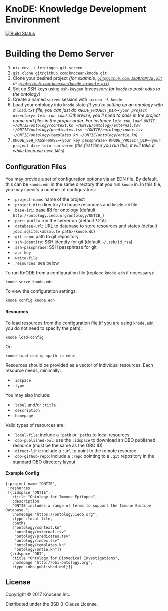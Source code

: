 # KnoDE: Knowledge Development Environment

[![Build Status](https://travis-ci.org/knocean/knode.svg?branch=master)](https://travis-ci.org/knocean/knode)

# Building the Demo Server

1. `nix-env -i leiningen git screen`
2. `git clone git@github.com:knocean/knode.git`
3. Clone your desired project _(for example, [`git@github.com:IEDB/ONTIE.git`](https://github.com/IEDB/ONTIE) or [`git@github.com:knocean/knode-example.git`](https://github.com/knocean/knode-example))_
4. Set up SSH keys using `ssh-keygen` _(necessary for `knode` to push edits to the ontology)_
5. Create a named `screen` session with `screen -S knode`
6. Load your ontology into `knode` state _(if you're setting up an ontology with a `load.txt` file, you can just do `KNODE_PROJECT_DIR=<your project directory> lein run load`. Otherwise, you'll need to pass in the project name and files in the proper order. For instance `lein run load ONTIE ~/ONTIE/ontology/context.kn ~/ONTIE/ontology/external.tsv ~/ONTIE/ontology/predicates.tsv ~/ONTIE/ontology/index.tsv ~/ONTIE/ontology/templates.kn ~/ONTIE/ontology/ontie.kn`)_
7. `KNODE_SSH_PASSPHRASE=<your key passphrase> KNODE_PROJECT_DIR=<your project dir> lein run serve` _(the first time you run this, it will take a while because new `JAR`s)_

## Configuration Files

You may provide a set of configuration options via an EDN file. By default, this can be `knode.edn` in the same directory that you run `knode` in. In this file, you may specify a number of configurators:

* `:project-name`: name of the project
* `:project-dir`: directory to house resources and `knode.db` file
* `:base-iri`: base IRI for ontology (default `http://ontology.iedb.org/ontology/ONTIE_`)
* `:port`: port to run the server on (default `3210`)
* `:database-url`: URL to database to store resources and states (default `jdbc:sqlite:<absolute path>/knode.db`)
* `:git-repo`: path to git repository
* `:ssh-identity`: SSH identity for git (default `~/.ssh/id_rsa`)
* `:ssh-passphrase`: SSH passphrase for git
* `:api-key`
* `:write-file`
* `:resources`: see below

To run KnODE from a configuration file (replace `knode.edn` if necessary):
```
knode serve knode.edn
```

To view the configuration settings:
```
knode config knode.edn
```

#### Resources

To load resources from the configuration file (if you are using `knode.edn`, you do not need to specify the path):
```
knode load-config
```

Or:
```
knode load-config <path to edn>
```

Resources should be provided as a vector of individual resources. Each resource needs, minimally:

* `:idspace`
* `:type`

You may also include:

* `:label` and/or `:title`
* `:description`
* `:homepage`

Valid types of resources are:

* `:local-file`: include a `:path` or `:paths` to local resources
* `:obo-published-owl`: use the `:idspace` to download an OBO published resource (must be the same as the OBO ID)
* `:direct-link`: include a `:url` to point to the remote resource
* `:obo-github-repo`: include a `:repo` pointing to a `.git` repository in the standard OBO directory layout

#### Example Config

```
{:project-name "ONTIE",
 :resources
 [{:idspace "ONTIE",
   :title "Ontology for Immune Epitopes",
   :description
   "ONTIE includes a range of terms to support the Immune Epitope Database.",
   :homepage "https://ontology.iedb.org",
   :type :local-file,
   :paths
   ["ontology/context.kn"
    "ontology/external.tsv"
    "ontology/predicates.tsv"
    "ontology/index.tsv"
    "ontology/templates.kn"
    "ontology/ontie.kn"]}
  {:idspace "OBI",
   :title "Ontology for Biomedical Investigations",
   :homepage "http://obi-ontology.org",
   :type :obo-published-owl}]}
```

## License

Copyright © 2017 Knocean Inc.

Distributed under the BSD 3-Clause License.
